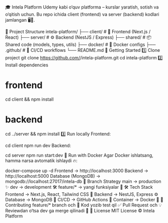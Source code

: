 🎓 Intela Platform
Udemy kabi o‘quv platforma – kurslar yaratish, sotish va o‘qitish uchun. Bu repo ichida client (frontend) va server (backend) kodlari jamlangan 🖥️📱.

📂 Project Structure
intela-platform/
 ├── client/   # 🎨 Frontend (Next.js / React)
 ├── server/   # ⚙️ Backend (NestJS / Express)
 ├── shared/   # 📦 Shared code (models, types, utils)
 ├── docker/   # 🐳 Docker configs
 ├── .github/  # 🤖 CI/CD workflows
 └── README.md
🚀 Getting Started
1️⃣ Clone project
git clone https://github.com/<your-org>/intela-platform.git
cd intela-platform
2️⃣ Install dependencies
# frontend
cd client && npm install

# backend
cd ../server && npm install
3️⃣ Run locally
Frontend:

cd client
npm run dev
Backend:

cd server
npm run start:dev
🐳 Run with Docker
Agar Docker ishlatsang, hamma narsa avtomatik ishlaydi 🔥:

docker-compose up -d
Frontend → http://localhost:3000
Backend → http://localhost:5000
Database (MongoDB) → mongodb://localhost:27017/intela-db
👥 Branch Strategy
main → production ✨
dev → development 🛠
feature/* → yangi funksiyalar 🌱
🛠 Tech Stack
Frontend → Next.js, React, Tailwind CSS 🎨
Backend → NestJS, Express ⚙️
Database → MongoDB 🍃
CI/CD → GitHub Actions 🤖
Container → Docker 🐳
🤝 Contributing
feature/* branch och 🔀
Kod yozib test qil ✅
Pull Request och 💡
Reviewdan o‘tsa dev ga merge qilinadi 🚀
📜 License
MIT License © Intela Platform
